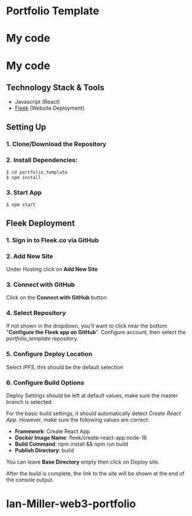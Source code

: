 # Portfolio Template

# My code

# My code

## Technology Stack & Tools

- Javascript (React)
- [Fleek](https://fleek.co/) (Website Deployment)

## Setting Up

### 1. Clone/Download the Repository

### 2. Install Dependencies:

```
$ cd portfolio_template
$ npm install
```

### 3. Start App

`$ npm start`

## Fleek Deployment

### 1. Sign in to Fleek.co via GitHub

### 2. Add New Site

Under Hosting click on **Add New Site**

### 3. Connect with GitHub

Click on the **Connect with GitHub** button

### 4. Select Repository

If not shown in the dropdown, you'll want to click near the bottom "**Configure the Fleek app on GitHub**". Configure account, then select the _portfolio_template_ repository.

### 5. Configure Deploy Location

Select _IPFS_, this should be the default selection

### 6. Configure Build Options

Deploy Settings should be left at default values, make sure the master branch is selected.

For the basic build settings, it should automatically detect _Create React App_. However, make sure the following values are correct:

- **Framework**: Create React App
- **Docker Image Name**: fleek/create-react-app:node-16
- **Build Command**: npm install && npm run build
- **Publish Directory**: build

You can leave **Base Directory** empty then click on Deploy site.

After the build is complete, the link to the site will be shown at the end of the console output.

# Ian-Miller-web3-portfolio
